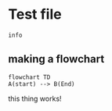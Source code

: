 # Test file

```mermaid
info
```

## making a flowchart

```mermaid
flowchart TD
A(start) --> B(End)
```

this thing works!
